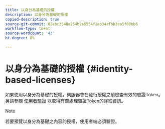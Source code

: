 ```yaml
---
title: 以身分為基礎的授權
description: 以身分為基礎的授權
copied-description: true
source-git-commit: 02ebc3548a254b2a6554f1ab34afbb3ea5f09bb8
workflow-type: tm+mt
source-wordcount: '43'
ht-degree: 0%

---
```


# 以身分為基礎的授權 {#identity-based-licenses}

如果使用以身分為基礎的授權，伺服器會在發行授權之前檢查有效的驗證Token。 另請參閱 [使用者驗證](../../../aaxs-protecting-content/content-introduction/content-usage-rules/content-authentication/content-user-authentication.md) 以取得有關處理驗證Token的詳細資訊。

>[!NOTE]
>
>若要預覽以身分為基礎之內容的授權，使用者端必須驗證。
